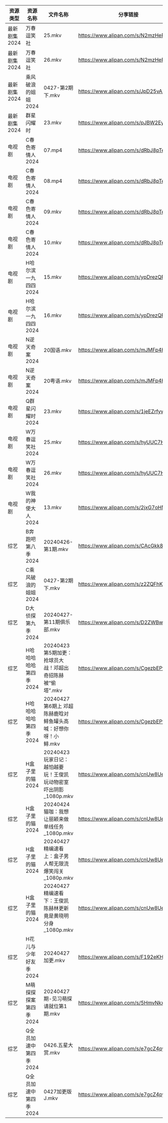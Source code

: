 | 资源类型     | 资源名称          | 文件名称                                       | 分享链接                                 | 更新时间                |
| -------- | ------------- | ------------------------------------------ | ------------------------------------ | ------------------- |
| 最新剧集2024 | 万春逗笑社         | 25.mkv                                     | https://www.alipan.com/s/N2mzHeP7bkq | 2024-04-27 18:09:08 |
| 最新剧集2024 | 万春逗笑社         | 26.mkv                                     | https://www.alipan.com/s/N2mzHeP7bkq | 2024-04-27 18:09:08 |
| 最新剧集2024 | 乘风破浪的姐姐2024   | 0427-第2期下.mkv                              | https://www.alipan.com/s/JpD25vAKLj9 | 2024-04-27 14:06:34 |
| 最新剧集2024 | 群星闪耀时         | 23.mkv                                     | https://www.alipan.com/s/pJBW2Ey4cRE | 2024-04-27 18:09:12 |
| 电视剧      | C春色寄情人2024    | 07.mp4                                     | https://www.alipan.com/s/dRbJ8pTesfi | 2024-04-27 20:05:18 |
| 电视剧      | C春色寄情人2024    | 08.mp4                                     | https://www.alipan.com/s/dRbJ8pTesfi | 2024-04-27 20:05:18 |
| 电视剧      | C春色寄情人2024    | 09.mkv                                     | https://www.alipan.com/s/dRbJ8pTesfi | 2024-04-27 16:10:20 |
| 电视剧      | C春色寄情人2024    | 10.mkv                                     | https://www.alipan.com/s/dRbJ8pTesfi | 2024-04-27 16:10:20 |
| 电视剧      | H哈尔滨一九四四2024  | 15.mkv                                     | https://www.alipan.com/s/ypDrezQFWsp | 2024-04-27 16:10:23 |
| 电视剧      | H哈尔滨一九四四2024  | 16.mkv                                     | https://www.alipan.com/s/ypDrezQFWsp | 2024-04-27 20:05:21 |
| 电视剧      | N逆天奇案2024     | 20国语.mkv                                   | https://www.alipan.com/s/mJMFp4HEXy4 | 2024-04-27 16:10:39 |
| 电视剧      | N逆天奇案2024     | 20粤语.mkv                                   | https://www.alipan.com/s/mJMFp4HEXy4 | 2024-04-27 16:10:38 |
| 电视剧      | Q群星闪耀时2024    | 23.mkv                                     | https://www.alipan.com/s/1jeEZrfywxW | 2024-04-27 16:10:45 |
| 电视剧      | W万春逗笑社2024    | 25.mkv                                     | https://www.alipan.com/s/hyUUC7HUFp6 | 2024-04-27 16:10:52 |
| 电视剧      | W万春逗笑社2024    | 26.mkv                                     | https://www.alipan.com/s/hyUUC7HUFp6 | 2024-04-27 16:10:51 |
| 电视剧      | W我的神使大人2024   | 13.mkv                                     | https://www.alipan.com/s/2jxG7oHMFse | 2024-04-27 16:11:02 |
| 综艺       | B奔跑吧第八季2024   | 20240426-第1期.mkv                           | https://www.alipan.com/s/CAcGkk8vZXT | 2024-04-27 00:05:15 |
| 综艺       | C乘风破浪的姐姐2024  | 0427-第2期下.mkv                              | https://www.alipan.com/s/z2ZQFhKX5nR | 2024-04-27 14:05:25 |
| 综艺       | D大侦探第九季2024   | 20240427-第11期俱乐部.mkv                       | https://www.alipan.com/s/D2ZWBwPxiYi | 2024-04-27 14:05:35 |
| 综艺       | H哈哈哈哈哈第四季2024 | 20240423第5期加更：抢球员大战！邓超出奇招陈赫被“偷塔”.mkv       | https://www.alipan.com/s/CgezbEPvmVp | 2024-04-27 14:05:41 |
| 综艺       | H哈哈哈哈哈第四季2024 | 20240427第6期上 邓超陈赫鹿晗对鲱鱼罐头高喊：好想你呀！小鲱.mkv     | https://www.alipan.com/s/CgezbEPvmVp | 2024-04-27 14:05:40 |
| 综艺       | H盒子里的猫2024    | 20240423 玩家日记：越怕越要玩！王俊凯玩动物密室吓出阴影_1080p.mkv | https://www.alipan.com/s/cnUw8UeQ7bS | 2024-04-27 14:05:46 |
| 综艺       | H盒子里的猫2024    | 20240424 猫咖：我想让丽颖来做单线任务_1080p.mkv          | https://www.alipan.com/s/cnUw8UeQ7bS | 2024-04-27 14:05:46 |
| 综艺       | H盒子里的猫2024    | 20240427 精编速看上：盒子男人帮无限流爆笑闯关_1080p.mkv      | https://www.alipan.com/s/cnUw8UeQ7bS | 2024-04-27 14:05:46 |
| 综艺       | H盒子里的猫2024    | 20240427 精编速看下：王俊凯陈赫林更新竟是黄晓明分身_1080p.mkv   | https://www.alipan.com/s/cnUw8UeQ7bS | 2024-04-27 14:05:45 |
| 综艺       | H花儿与少年好友季2024 | 20240427加更.mkv                             | https://www.alipan.com/s/F192eKH9dMy | 2024-04-27 14:05:49 |
| 综艺       | M萌探探探案第四季2024 | 20240427期-见习萌探请就位第1期.mkv                   | https://www.alipan.com/s/5HmvNkxmnwZ | 2024-04-27 14:06:01 |
| 综艺       | Q全员加速中第四季2024 | 0426.五星大赏.mkv                              | https://www.alipan.com/s/e7gcZ4pytd9 | 2024-04-27 14:06:08 |
| 综艺       | Q全员加速中第四季2024 | 0427加更版J.mkv                               | https://www.alipan.com/s/e7gcZ4pytd9 | 2024-04-27 14:06:08 |
